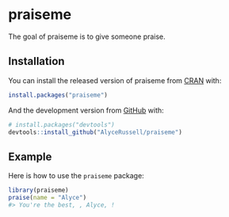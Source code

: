 
<!-- README.md is generated from README.Rmd. Please edit that file -->
praiseme
========

<!-- badges: start -->
<!-- badges: end -->
The goal of praiseme is to give someone praise.

Installation
------------

You can install the released version of praiseme from [CRAN](https://CRAN.R-project.org) with:

``` r
install.packages("praiseme")
```

And the development version from [GitHub](https://github.com/) with:

``` r
# install.packages("devtools")
devtools::install_github("AlyceRussell/praiseme")
```

Example
-------

Here is how to use the `praiseme` package:

``` r
library(praiseme)
praise(name = "Alyce")
#> You're the best, , Alyce, !
```
